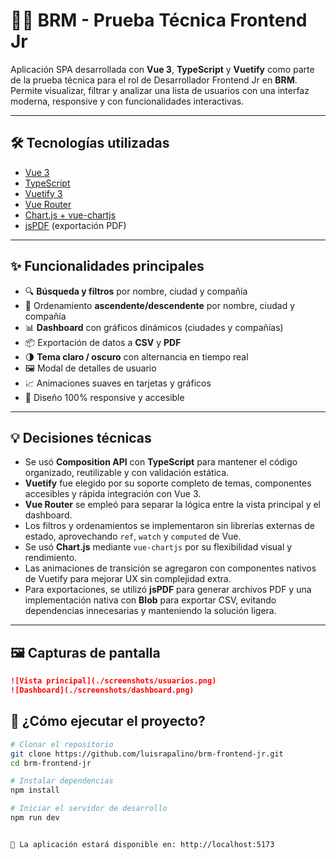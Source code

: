 # 🧑‍💻 BRM - Prueba Técnica Frontend Jr

Aplicación SPA desarrollada con **Vue 3**, **TypeScript** y **Vuetify** como parte de la prueba técnica para el rol de Desarrollador Frontend Jr en **BRM**.  
Permite visualizar, filtrar y analizar una lista de usuarios con una interfaz moderna, responsive y con funcionalidades interactivas.

---

## 🛠 Tecnologías utilizadas

- [Vue 3](https://vuejs.org/)
- [TypeScript](https://www.typescriptlang.org/)
- [Vuetify 3](https://next.vuetifyjs.com/)
- [Vue Router](https://router.vuejs.org/)
- [Chart.js + vue-chartjs](https://vue-chartjs.org/)
- [jsPDF](https://github.com/parallax/jsPDF) (exportación PDF)

---

## ✨ Funcionalidades principales

- 🔍 **Búsqueda y filtros** por nombre, ciudad y compañía
- 🧮 Ordenamiento **ascendente/descendente** por nombre, ciudad y compañía
- 📊 **Dashboard** con gráficos dinámicos (ciudades y compañías)
- 📦 Exportación de datos a **CSV** y **PDF**
- 🌗 **Tema claro / oscuro** con alternancia en tiempo real
- 🖼 Modal de detalles de usuario
- 📈 Animaciones suaves en tarjetas y gráficos
- 📱 Diseño 100% responsive y accesible

---

## 💡 Decisiones técnicas

- Se usó **Composition API** con **TypeScript** para mantener el código organizado, reutilizable y con validación estática.
- **Vuetify** fue elegido por su soporte completo de temas, componentes accesibles y rápida integración con Vue 3.
- **Vue Router** se empleó para separar la lógica entre la vista principal y el dashboard.
- Los filtros y ordenamientos se implementaron sin librerías externas de estado, aprovechando `ref`, `watch` y `computed` de Vue.
- Se usó **Chart.js** mediante `vue-chartjs` por su flexibilidad visual y rendimiento.
- Las animaciones de transición se agregaron con componentes nativos de Vuetify para mejorar UX sin complejidad extra.
- Para exportaciones, se utilizó **jsPDF** para generar archivos PDF y una implementación nativa con **Blob** para exportar CSV, evitando dependencias innecesarias y manteniendo la solución ligera.

---

## 🖼 Capturas de pantalla

```md
![Vista principal](./screenshots/usuarios.png)
![Dashboard](./screenshots/dashboard.png)
```

## 🚀 ¿Cómo ejecutar el proyecto?

```bash
# Clonar el repositorio
git clone https://github.com/luisrapalino/brm-frontend-jr.git
cd brm-frontend-jr

# Instalar dependencias
npm install

# Iniciar el servidor de desarrollo
npm run dev


📍 La aplicación estará disponible en: http://localhost:5173
```
